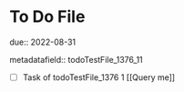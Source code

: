 # To Do File

due:: 2022-08-31

metadatafield:: todoTestFile_1376_11

- [ ] Task of todoTestFile_1376 1 [[Query me]]
